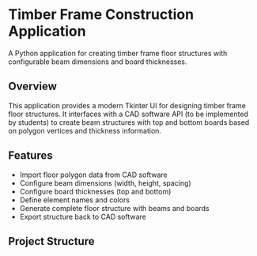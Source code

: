# Timber Frame Construction Application

A Python application for creating timber frame floor structures with configurable beam dimensions and board thicknesses.

## Overview

This application provides a modern Tkinter UI for designing timber frame floor structures. It interfaces with a CAD software API (to be implemented by students) to create beam structures with top and bottom boards based on polygon vertices and thickness information.

## Features

- Import floor polygon data from CAD software
- Configure beam dimensions (width, height, spacing)
- Configure board thicknesses (top and bottom)
- Define element names and colors
- Generate complete floor structure with beams and boards
- Export structure back to CAD software

## Project Structure
